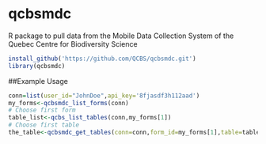 # qcbsmdc
R package to pull data from the Mobile Data Collection System of the Quebec Centre for Biodiversity Science

```r
install_github('https://github.com/QCBS/qcbsmdc.git')
library(qcbsmdc)
```

##Example Usage
```r
conn=list(user_id="JohnDoe",api_key='8fjasdf3h112aad') 
my_forms<-qcbsmdc_list_forms(conn)
# Choose first form
table_list<-qcbs_list_tables(conn,my_forms[1])
# Choose first table
the_table<-qcbsmdc_get_tables(conn=conn,form_id=my_forms[1],table=table_list[1])
```
